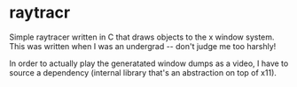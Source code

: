 # raytracr

Simple raytracer written in C that draws objects to the x window system. This was written when I was an undergrad -- don't judge me too harshly!

In order to actually play the generatated window dumps as a video, I have to source a dependency (internal library that's an abstraction on top of x11).

